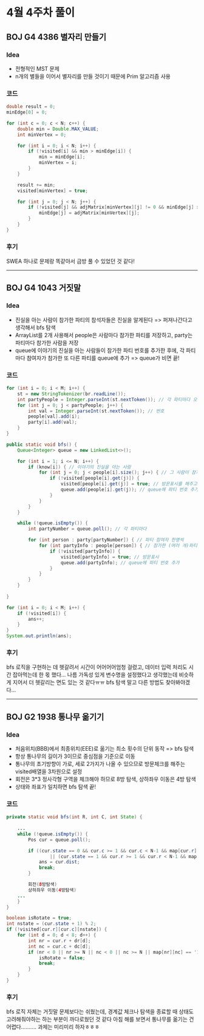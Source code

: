 #  4월 4주차 풀이
## BOJ G4 4386 별자리 만들기
### **Idea**
- 전형적인 MST 문제
- n개의 별들을 이어서 별자리를 만들 것이기 때문에 Prim 알고리즘 사용

### 코드
```java
double result = 0;
minEdge[0] = 0;

for (int c = 0; c < N; c++) {
	double min = Double.MAX_VALUE;
	int minVertex = 0;

	for (int i = 0; i < N; i++) {
		if (!visited[i] && min > minEdge[i]) {
			min = minEdge[i];
			minVertex = i;
		}
	}

	result += min;
	visited[minVertex] = true;

	for (int j = 0; j < N; j++) {
		if (!visited[j] && adjMatrix[minVertex][j] != 0 && minEdge[j] > adjMatrix[minVertex][j]) {
			minEdge[j] = adjMatrix[minVertex][j];
		}
	}
}
```

### 후기

SWEA 하나로 문제랑 똑같아서 금방 풀 수 있었던 것 같다!

---

## BOJ G4 1043 거짓말
### **Idea**
- 진실을 아는 사람이 참가한 파티의 참석자들은 진실을 알게된다 => 퍼져나간다고 생각해서 bfs 탐색
- ArrayList를 2개 사용해서 people은 사람마다 참가한 파티를 저장하고, party는 파티마다 참가한 사람을 저장
- queue에 이야기의 진실을 아는 사람들이 참가한 파티 번호를 추가한 후에, 각 파티마다 참여자가 참가한 또 다른 파티를 queue에 추가 => queue가 비면 끝! 

### 코드
```java
for (int i = 0; i < M; i++) {
	st = new StringTokenizer(br.readLine());
	int partyPeople = Integer.parseInt(st.nextToken()); // 각 파티마다 오는 사람의 수
	for (int j = 0; j < partyPeople; j++) {
		int val = Integer.parseInt(st.nextToken()); // 번호
		people[val].add(i);
		party[i].add(val);
	}
}
```

```java
public static void bfs() {
	Queue<Integer> queue = new LinkedList<>();

	for (int i = 1; i <= N; i++) {
		if (know[i]) { // 이야기의 진실을 아는 사람
			for (int j = 0; j < people[i].size(); j++) { // 그 사람이 참가한 (여러 개)파티 수만큼
				if (!visited[people[i].get(j)]) {
					visited[people[i].get(j)] = true; // 방문표시를 해주고
					queue.add(people[i].get(j)); // queue에 파티 번호 추가
				}
			}
		}
	}

	while (!queue.isEmpty()) {
		int partyNumber = queue.poll(); // 각 파티마다

		for (int person : party[partyNumber]) { // 파티 참여자 한명씩
			for (int partyInfo : people[person]) { // 참가한 (여러 개)파티를
				if (!visited[partyInfo]) {
					visited[partyInfo] = true; // 방문표시
					queue.add(partyInfo); // queue에 파티 번호 추가
				}
			}
		}
	}
	
}
```

```java
for (int i = 0; i < M; i++) {
	if (!visited[i]) {
		ans++;
	}
}
System.out.println(ans);
```

### 후기

bfs 로직을 구현하는 데 헷갈려서 시간이 어어어어엄청 걸렸고, 데이터 입력 처리도 시간 잡아먹는데 한 몫 했다...
나름 가독성 있게 변수명을 설정했다고 생각했는데 비슷하게 지어서 더 헷갈리는 면도 있는 것 같다ㅠㅠ
bfs 탐색 말고 다른 방법도 찾아봐야겠다...

----

## BOJ G2 1938 통나무 옮기기
### **Idea**
- 처음위치(BBB)에서 최종위치(EEE)로 옮기는 최소 횟수의 단위 동작 => bfs 탐색
- 항상 통나무의 길이가 3이므로 중심점을 기준으로 이동
- 통나무의 초기방향이 가로, 세로 2가지가 나올 수 있으므로 방문체크를 해주는 visited배열을 3차원으로 설정
- 회전은 3*3 정사각형 구역을 체크해야 하므로 8방 탐색, 상하좌우 이동은 4방 탐색
- 상태와 좌표가 일치하면 bfs 탐색 끝!

### 코드
```java
private static void bfs(int R, int C, int State) {
	
	...
	while (!queue.isEmpty()) {
		Pos cur = queue.poll();

		if ((cur.state == 0 && cur.c >= 1 && cur.c < N-1 && map[cur.r][cur.c-1] == 'E' && map[cur.r][cur.c] == 'E' && map[cur.r][cur.c+1] == 'E')
				|| (cur.state == 1 && cur.r >= 1 && cur.r < N-1 && map[cur.r-1][cur.c] == 'E' && map[cur.r][cur.c] == 'E' && map[cur.r+1][cur.c] == 'E')) {
			ans = cur.dist;
			break;
		}

		회전(8방탐색)
		상하좌우 이동(4방탐색)
	...
	}
}
```

```java
boolean isRotate = true;
int nstate = (cur.state + 1) % 2;
if (!visited[cur.r][cur.c][nstate]) {
	for (int d = 0; d < 8; d++) {
		int nr = cur.r + dr[d];
		int nc = cur.c + dc[d];
		if (nr < 0 || nr >= N || nc < 0 || nc >= N || map[nr][nc] == '1') {
			isRotate = false;
			break;
		}
	}
}
```

### 후기

bfs 로직 자체는 거짓말 문제보다는 쉬웠는데, 경계값 체크나 탐색을 종료할 때 상태도 고려해줘야하는 하는 부분이 까다로웠던 것 같다
아침 해를 보면서 통나무를 옮기는 건 어렵다.......... 과제는 미리미리 하자ㅎㅎㅎ
